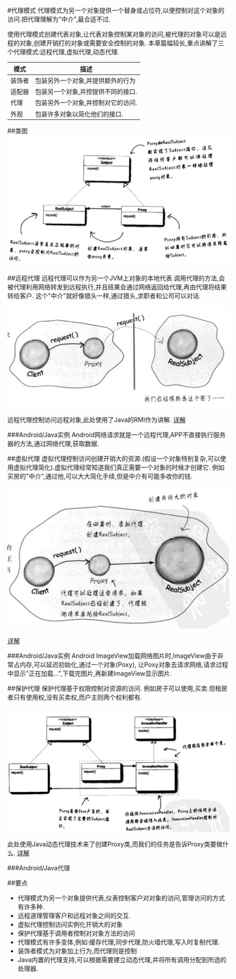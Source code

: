 #代理模式
代理模式为另一个对象提供一个替身或占位符,以便控制对这个对象的访问.把代理理解为"中介",最合适不过.

使用代理模式创建代表对象,让代表对象控制某对象的访问,被代理的对象可以是远程的对象,创建开销打的对象或需要安全控制的对象.
本章篇幅较长,重点讲解了三个代理模式:远程代理,虚拟代理,动态代理.

模式|描述
---|---
装饰者|包装另外一个对象,并提供额外的行为
适配器|包装另一个对象,并控提供不同的接口.
代理|包装另外一个对象,并控制对它的访问.
外观|包装许多对象以简化他们的接口.

##类图
![Image](/code/src/main/java/com/siyehua/chapter11/chapter11_003.jpg)


##远程代理
远程代理可以作为另一个JVM上对象的本地代表.调用代理的方法,会被代理利用网络转发到远程执行,并且结果会通过网络返回给代理,再由代理将结果转给客户.
这个"中介"就好像猎头一样,通过猎头,求职者和公司可以对话.

![Image](/code/src/main/java/com/siyehua/chapter11/chapter11_004.jpg)


远程代理控制访问远程对象,此处使用了Java的RMI作为讲解.
[详解](/code/src/main/java/com/siyehua/chapter11/rmi)

###Android/Java实例
Android网络请求就是一个远程代理,APP不直接执行服务器的方法,通过网络代理,获取数据.

##虚拟代理
虚拟代理控制访问创建开销大的资源.(假设一个对象特别复杂,可以使用虚拟代理简化).虚拟代理经常知道我们真正需要一个对象的时候才创建它.
例如买房的"中介",通过他,可以大大简化手续,但是中介有可能多收你的钱.

![Image](/code/src/main/java/com/siyehua/chapter11/chapter11_005.jpg)

[详解](/code/src/main/java/com/siyehua/chapter11/virtual)

###Android/Java实例
Android ImageView加载网络图片时,ImageView由于非常占内存,可以延迟初始化,通过一个对象(Poxy),
让Poxy对象去请求网络,请求过程中显示"正在加载...",下载完图片,再新建ImageView显示图片.


##保护代理
保护代理基于权限控制对资源的访问.
例如房子可以使用,买卖.但租房者只有使用权,没有买卖权,而户主则两个权利都有.

![Image](/code/src/main/java/com/siyehua/chapter11/chapter11_006.jpg)

此处使用Java动态代理技术来了创建Proxy类,而我们的任务是告诉Proxy类要做什么.
[详解](/code/src/main/java/com/siyehua/chapter11/dynamic)

###Android/Java代理

##要点
 * 代理模式为另一个对象提供代表,仪表控制客户对对象的访问,管理访问的方式有许多种.
 * 远程道理管理客户和远程对象之间的交互.
 * 虚拟代理控制访问实例化开销大的对象
 * 保护代理基于调用者控制对对象方法的访问
 * 代理模式有许多变体,例如:缓存代理,同步代理,防火墙代理,写入时复制代理.
 * 装饰者模式为对象加上行为,而代理则是控制
 * Java内置的代理支持,可以根据需要建立动态代理,并将所有调用分配到所选的处理器.

